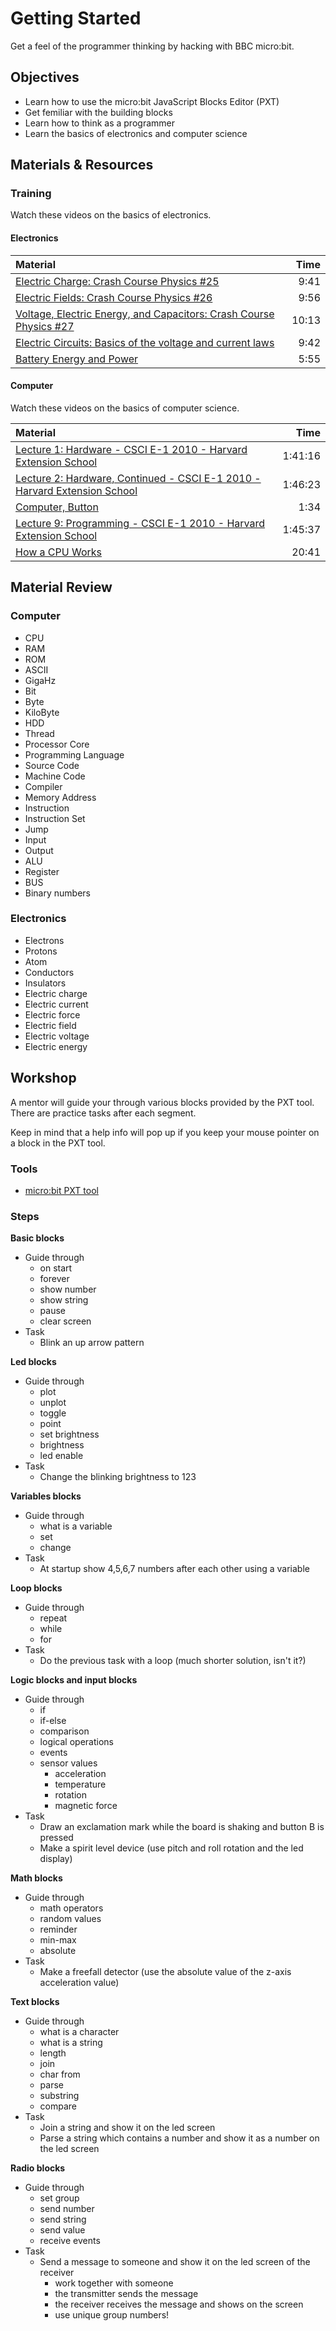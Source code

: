 # Getting Started
Get a feel of the programmer thinking by hacking with BBC micro:bit.

## Objectives
 - Learn how to use the micro:bit JavaScript Blocks Editor (PXT)
 - Get femiliar with the building blocks
 - Learn how to think as a programmer
 - Learn the basics of electronics and computer science

## Materials & Resources
### Training
Watch these videos on the basics of electronics.
#### Electronics
| Material | Time |
|:---------|-----:|
| [Electric Charge: Crash Course Physics #25](https://www.youtube.com/watch?v=TFlVWf8JX4A) | 9:41 |
| [Electric Fields: Crash Course Physics #26](https://www.youtube.com/watch?v=mdulzEfQXDE) | 9:56 |
| [Voltage, Electric Energy, and Capacitors: Crash Course Physics #27](https://www.youtube.com/watch?v=ZrMltpK6iAw) | 10:13 |
| [Electric Circuits: Basics of the voltage and current laws](https://www.youtube.com/watch?v=m4jzgqZu-4s) | 9:42 |
| [Battery Energy and Power](https://www.youtube.com/watch?v=u4FpbaMW5sk) | 5:55 |

#### Computer
Watch these videos on the basics of computer science.

| Material | Time |
|:---------|-----:|
| [Lecture 1: Hardware - CSCI E-1 2010 - Harvard Extension School](https://www.youtube.com/watch?v=JLrK_NNekh0) | 1:41:16 |
| [Lecture 2: Hardware, Continued - CSCI E-1 2010 - Harvard Extension School](https://www.youtube.com/watch?v=-i23I4SMiVM) | 1:46:23 |
| [Computer, Button](https://www.youtube.com/watch?v=8d4RtvMQp10) | 1:34 |
| [Lecture 9: Programming - CSCI E-1 2010 - Harvard Extension School](https://www.youtube.com/watch?v=cZYnPHeRa4Q) | 1:45:37 |
| [How a CPU Works](https://www.youtube.com/watch?v=cNN_tTXABUA) | 20:41 |

## Material Review
### Computer
 - CPU
 - RAM
 - ROM
 - ASCII
 - GigaHz
 - Bit
 - Byte
 - KiloByte
 - HDD
 - Thread
 - Processor Core
 - Programming Language
 - Source Code
 - Machine Code
 - Compiler
 - Memory Address
 - Instruction
 - Instruction Set
 - Jump
 - Input
 - Output
 - ALU
 - Register
 - BUS
 - Binary numbers

### Electronics
 - Electrons
 - Protons
 - Atom
 - Conductors
 - Insulators
 - Electric charge
 - Electric current
 - Electric force
 - Electric field
 - Electric voltage
 - Electric energy

## Workshop
A mentor will guide your through various blocks provided by the PXT tool.
There are practice tasks after each segment.

Keep in mind that a help info
will pop up if you keep your mouse pointer on a block in the PXT tool.

### Tools
 - [micro:bit PXT tool](https://pxt.microbit.org/?lang=en)

### Steps

**Basic blocks**
  - Guide through
    - on start
    - forever
    - show number
    - show string
    - pause
    - clear screen
  - Task
    - Blink an up arrow pattern

**Led blocks**
  - Guide through
    - plot
    - unplot
    - toggle
    - point
    - set brightness
    - brightness
    - led enable
  - Task
    - Change the blinking brightness to 123

**Variables blocks**
  - Guide through
    - what is a variable
    - set
    - change
  - Task
    - At startup show 4,5,6,7 numbers after each other using a variable

**Loop blocks**
  - Guide through
    - repeat
    - while
    - for
  - Task
    - Do the previous task with a loop (much shorter solution, isn't it?)

**Logic blocks and input blocks**
  - Guide through
    - if
    - if-else
    - comparison
    - logical operations
    - events
    - sensor values
      - acceleration
      - temperature
      - rotation
      - magnetic force
  - Task
    - Draw an exclamation mark while the board is shaking and button B is pressed
    - Make a spirit level device (use pitch and roll rotation and the led display)

**Math blocks**
  - Guide through
    - math operators
    - random values
    - reminder
    - min-max
    - absolute
  - Task
    -  Make a freefall detector (use the absolute value of the z-axis
      acceleration value)

**Text blocks**
  - Guide through
    - what is a character
    - what is a string
    - length
    - join
    - char from
    - parse
    - substring
    - compare
  - Task
    - Join a string and show it on the led screen
    - Parse a string which contains a number and show it as a number on the led screen

**Radio blocks**
  - Guide through
    - set group
    - send number
    - send string
    - send value
    - receive events
  - Task
    - Send a message to someone and show it on the led screen of the receiver
      - work together with someone
      - the transmitter sends the message
      - the receiver receives the message and shows on the screen
      - use unique group numbers!
